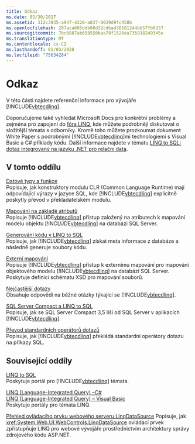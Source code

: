 ```yaml
---
title: Odkaz
ms.date: 03/30/2017
ms.assetid: 312c3935-a947-4220-a837-0039d9fc458b
ms.openlocfilehash: 287aca605ddb80d32cdbad38181244bb57fb8337
ms.sourcegitcommit: 7bc6887ab658550baa78f1520ea735838249345e
ms.translationtype: MT
ms.contentlocale: cs-CZ
ms.lasthandoff: 01/03/2020
ms.locfileid: "75634284"
---
```

# <a name="reference"></a>Odkaz
V této části najdete referenční informace pro vývojáře [!INCLUDE[vbtecdlinq](../../../../../../includes/vbtecdlinq-md.md)].  
  
 Doporučujeme také vyhledat Microsoft Docs pro konkrétní problémy a zejména pro zapojení do [fóra LINQ](https://go.microsoft.com/fwlink/?LinkId=76488), kde můžete podrobněji diskutovat o složitější témata s odborníky. Kromě toho můžete prozkoumat dokument White Paper s podrobnými [!INCLUDE[vbtecdlinq](../../../../../../includes/vbtecdlinq-md.md)]mi technologiemi s Visual Basic a C# příklady kódu. Další informace najdete v tématu [LINQ to SQL: dotaz integrovaný na jazyku .NET pro relační data](https://go.microsoft.com/fwlink/?LinkId=93205).  
  
## <a name="in-this-section"></a>V tomto oddílu  
 [Datové typy a funkce](data-types-and-functions.md)  
 Popisuje, jak konstruktory modulu CLR (Common Language Runtime) mají odpovídající výrazy v jazyce SQL, kde [!INCLUDE[vbtecdlinq](../../../../../../includes/vbtecdlinq-md.md)] explicitně poskytly převod v překladatelském modulu.  
  
 [Mapování na základě atributů](attribute-based-mapping.md)  
 Popisuje [!INCLUDE[vbtecdlinq](../../../../../../includes/vbtecdlinq-md.md)] přístup založený na atributech k mapování modelu objektu [!INCLUDE[vbtecdlinq](../../../../../../includes/vbtecdlinq-md.md)] na databázi SQL Server.  
  
 [Generování kódu v LINQ to SQL](code-generation-in-linq-to-sql.md)  
 Popisuje, jak [!INCLUDE[vbtecdlinq](../../../../../../includes/vbtecdlinq-md.md)] získat meta informace z databáze a následně generuje soubory kódu.  
  
 [Externí mapování](external-mapping.md)  
 Popisuje [!INCLUDE[vbtecdlinq](../../../../../../includes/vbtecdlinq-md.md)] přístup k externímu mapování pro mapování objektového modelu [!INCLUDE[vbtecdlinq](../../../../../../includes/vbtecdlinq-md.md)] na databázi SQL Server. Poskytuje definici schématu XSD pro mapování souborů.  
  
 [Nejčastější dotazy](frequently-asked-questions.md)  
 Obsahuje odpovědi na běžné otázky týkající se [!INCLUDE[vbtecdlinq](../../../../../../includes/vbtecdlinq-md.md)].  
  
 [SQL Server Compact a LINQ to SQL](sql-server-compact-and-linq-to-sql.md)  
 Popisuje, jak se SQL Server Compact 3,5 liší od SQL Server v aplikacích [!INCLUDE[vbtecdlinq](../../../../../../includes/vbtecdlinq-md.md)].  
  
 [Převod standardních operátorů dotazů](standard-query-operator-translation.md)  
 Popisuje, jak [!INCLUDE[vbtecdlinq](../../../../../../includes/vbtecdlinq-md.md)] překládá standardní operátory dotazu na příkazy SQL.  
  
## <a name="related-sections"></a>Související oddíly  
 [LINQ to SQL](index.md)  
 Poskytuje portál pro [!INCLUDE[vbtecdlinq](../../../../../../includes/vbtecdlinq-md.md)] témata.  
  
 [LINQ (Language-Integrated Query) –C#](../../../../../csharp/programming-guide/concepts/linq/index.md)  
 [LINQ (Language-Integrated Query) – Visual Basic](../../../../../visual-basic/programming-guide/concepts/linq/index.md)  
 Poskytuje portály pro témata LINQ.  
  
 [Přehled ovládacího prvku webového serveru LinqDataSource](https://docs.microsoft.com/previous-versions/aspnet/bb547113(v=vs.100))  
 Popisuje, jak <xref:System.Web.UI.WebControls.LinqDataSource> ovládací prvek zpřístupňuje LINQ pro webové vývojáře prostřednictvím architektury správy zdrojového kódu ASP.NET.
